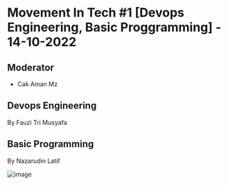 # Movement In Tech #1 [Devops Engineering, Basic Proggramming] -  14-10-2022

## Moderator
- Cak Aman Mz

## Devops Engineering
By Fauzi Tri Musyafa



## Basic Programming
By Nazarudin Latif


![image](https://user-images.githubusercontent.com/71916387/195366295-c2f104d5-5814-4521-ad53-ae7949734a32.png)
